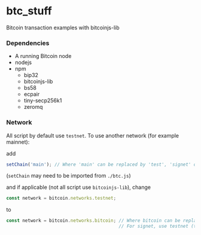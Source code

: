 # btc_stuff

Bitcoin transaction examples with bitcoinjs-lib

### Dependencies

- A running Bitcoin node
- nodejs
- npm
  - bip32
  - bitcoinjs-lib
  - bs58
  - ecpair
  - tiny-secp256k1
  - zeromq


### Network

All script by default use `testnet`. To use another network (for example mainnet):

add
```js
setChain('main'); // Where 'main' can be replaced by 'test', 'signet' or 'regtest'
```
(`setChain` may need to be imported from `./btc.js`)

and if applicable (not all script use `bitcoinjs-lib`), change
```js
const network = bitcoin.networks.testnet;
```
to
```js
const network = bitcoin.networks.bitcoin; // Where bitcoin can be replaced by testnet or regtest.
                                          // For signet, use testnet (they use the same address prefix).
```
